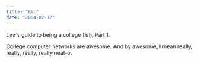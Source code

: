 ```yaml
---
title: "Re:"
date: "2004-02-12"
---
```


Lee's guide to being a college fish, Part 1.

College computer networks are awesome. And by awesome, I mean really, really, really, really neat-o.
